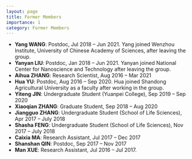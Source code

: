 ```yaml
---
layout: page
title: Former Members
importance: 1
category: Former Members
---
```


- **Yang WANG**: Postdoc, Jul 2018 – Jun 2021. Yang joined Wenzhou Institute, University of Chinese Academy of Sciences, after leaving the group.
- **Yanyan LIU**: Postdoc, Jan 2018 – Jun 2021. Yanyan joined National Center for Nanoscience and Technology after leaving the group.
- **Aihua ZHANG**: Research Scientist, Aug 2016 – Mar 2021
- **Hua YU**: Postdoc, Aug 2016 – Sep 2020. Hua joined Shandong Agricultural University as a faculty after working in the group.
- **Yiteng JIN**: Undergraduate Student (Yuanpei College), Sep 2019 – Sep 2020
- **Xiaoqian ZHANG**: Graduate Student, Sep 2018 – Aug 2020
- **Jiangguo ZHANG**: Undergraduate Student (School of Life Sciences), Apr 2017 – July 2018
- **Shasha FENG**: Undergraduate Student (School of Life Sciences), Nov 2017 – July 2018
- **Caixia MA**: Research Assistant, Jul 2017 – Dec 2017
- **Shanshan QIN**: Postdoc, Sep 2017 – Nov 2017
- **Man XUE**: Research Assistant, Jul 2016 – Jul 2017.
